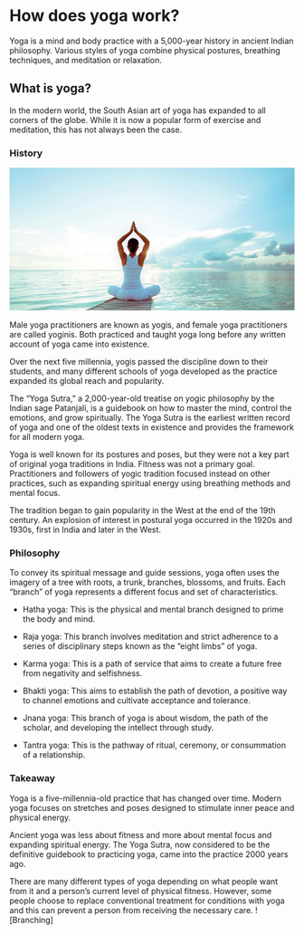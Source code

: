 # How does yoga work?

Yoga is a mind and body practice with a 5,000-year history in ancient Indian philosophy. Various styles of yoga combine physical postures, breathing techniques, and meditation or relaxation.

## What is yoga?

In the modern world, the South Asian art of yoga has expanded to all corners of the globe. While it is now a popular form of exercise and meditation, this has not always been the case.

### History
![Branching](fnfnn.jpg)

Male yoga practitioners are known as yogis, and female yoga practitioners are called yoginis. Both practiced and taught yoga long before any written account of yoga came into existence.

Over the next five millennia, yogis passed the discipline down to their students, and many different schools of yoga developed as the practice expanded its global reach and popularity.

The “Yoga Sutra,” a 2,000-year-old treatise on yogic philosophy by the Indian sage Patanjali, is a guidebook on how to master the mind, control the emotions, and grow spiritually. The Yoga Sutra is the earliest written record of yoga and one of the oldest texts in existence and provides the framework for all modern yoga.

Yoga is well known for its postures and poses, but they were not a key part of original yoga traditions in India. Fitness was not a primary goal. Practitioners and followers of yogic tradition focused instead on other practices, such as expanding spiritual energy using breathing methods and mental focus.

The tradition began to gain popularity in the West at the end of the 19th century. An explosion of interest in postural yoga occurred in the 1920s and 1930s, first in India and later in the West.

### Philosophy

To convey its spiritual message and guide sessions, yoga often uses the imagery of a tree with roots, a trunk, branches, blossoms, and fruits. Each “branch” of yoga represents a different focus and set of characteristics.

- Hatha yoga: This is the physical and mental branch designed to prime the body and mind.
 
- Raja yoga: This branch involves meditation and strict adherence to a series of disciplinary steps known as the “eight limbs” of yoga.

- Karma yoga: This is a path of service that aims to create a future free from negativity and selfishness.

- Bhakti yoga: This aims to establish the path of devotion, a positive way to channel emotions and cultivate acceptance and tolerance.

- Jnana yoga: This branch of yoga is about wisdom, the path of the scholar, and developing the intellect through study.

- Tantra yoga: This is the pathway of ritual, ceremony, or consummation of a relationship.

### Takeaway

Yoga is a five-millennia-old practice that has changed over time. Modern yoga focuses on stretches and poses designed to stimulate inner peace and physical energy.

Ancient yoga was less about fitness and more about mental focus and expanding spiritual energy. The Yoga Sutra, now considered to be the definitive guidebook to practicing yoga, came into the practice 2000 years ago.

There are many different types of yoga depending on what people want from it and a person’s current level of physical fitness. However, some people choose to replace conventional treatment for conditions with yoga and this can prevent a person from receiving the necessary care.
![Branching]
